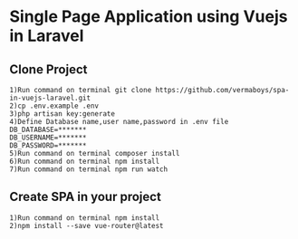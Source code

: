 # Single Page Application using Vuejs in Laravel

## Clone Project
```
1)Run command on terminal git clone https://github.com/vermaboys/spa-in-vuejs-laravel.git
2)cp .env.example .env
3)php artisan key:generate
4)Define Database name,user name,password in .env file
DB_DATABASE=*******
DB_USERNAME=*******
DB_PASSWORD=*******
5)Run command on terminal composer install
6)Run command on terminal npm install
7)Run command on terminal npm run watch
```

## Create SPA in your project
```
1)Run command on terminal npm install
2)npm install --save vue-router@latest
```

